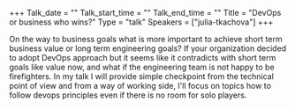 +++
Talk_date = ""
Talk_start_time = ""
Talk_end_time = ""
Title = "DevOps or business who wins?"
Type = "talk"
Speakers = ["julia-tkachova"]
+++

On the way to business goals what is more important to achieve short term business value or long term engineering goals? If your organization decided to adopt DevOps approach but it seems like it contradicts with short term goals like value now, and what if the engineering team is not happy to be firefighters. In my talk I will provide simple checkpoint from the technical point of view and from a way of working side, I'll focus on topics how to follow devops principles even if there is no room for solo players.

